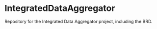 # IntegratedDataAggregator
Repository for the Integrated Data Aggregator project, including the BRD.

